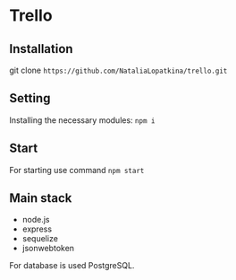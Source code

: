 # Trello

## Installation
git clone `https://github.com/NataliaLopatkina/trello.git`

## Setting
Installing the necessary modules: `npm i `

## Start
For starting use command `npm start`

## Main stack
- node.js
- express
- sequelize
- jsonwebtoken

For database is used PostgreSQL.
